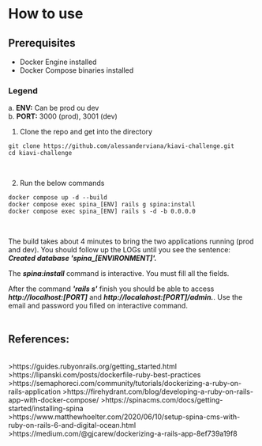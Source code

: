 # How to use

## Prerequisites
* Docker Engine installed <br/>
* Docker Compose binaries installed <br/>

### Legend
a. **ENV:** Can be prod ou dev <br/>
b. **PORT:** 3000 (prod), 3001 (dev) <br/>

1. Clone the repo and get into the directory
```shell
git clone https://github.com/alessanderviana/kiavi-challenge.git
cd kiavi-challenge
```
 <br/>

2. Run the below commands <br/>
```shell
docker compose up -d --build
docker compose exec spina_[ENV] rails g spina:install
docker compose exec spina_[ENV] rails s -d -b 0.0.0.0
```
 <br/>

The build takes about 4 minutes to bring the two applications running (prod and dev). You should follow up the LOGs until you see the sentence: ***Created database 'spina_[ENVIRONMENT]'.***

The ***spina:install*** command is interactive. You must fill all the fields.

After the command ***'rails s'*** finish you should be able to access ***http://localhost:[PORT]*** and ***http://localahost:[PORT]/admin.***. Use the email and password you filled on interactive command.  <br/>  <br/>

References:
-----------
  <br/>
>https://guides.rubyonrails.org/getting_started.html
>https://lipanski.com/posts/dockerfile-ruby-best-practices
>https://semaphoreci.com/community/tutorials/dockerizing-a-ruby-on-rails-application
>https://firehydrant.com/blog/developing-a-ruby-on-rails-app-with-docker-compose/
>https://spinacms.com/docs/getting-started/installing-spina
>https://www.matthewhoelter.com/2020/06/10/setup-spina-cms-with-ruby-on-rails-6-and-digital-ocean.html
>https://medium.com/@gjcarew/dockerizing-a-rails-app-8ef739a19f8
